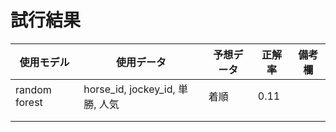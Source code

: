 # 試行結果

| 使用モデル | 使用データ | 予想データ | 正解率 | 備考欄 |
|------------|-------------|-------------|--------|--------|
|  random forest   |   horse_id, jockey_id, 単勝, 人気          |    着順         |    0.11    |        |
|            |             |             |        |        |
|            |             |             |        |        |

